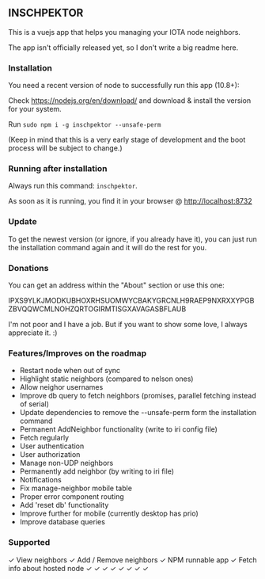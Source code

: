 ## INSCHPEKTOR

This is a vuejs app that helps you managing your IOTA node neighbors.

The app isn't officially released yet, so I don't write a big readme here.

### Installation

You need a recent version of node to successfully run this app (10.8+):

Check https://nodejs.org/en/download/ and download & install the version for your system.

Run `sudo npm i -g inschpektor --unsafe-perm`

(Keep in mind that this is a very early stage of development and the boot process will be subject to change.)

### Running after installation

Always run this command: `inschpektor`.

As soon as it is running, you find it in your browser @ <http://localhost:8732>

### Update

To get the newest version (or ignore, if you already have it), you can just run the installation command again and it will do the rest for you.

### Donations

You can get an address within the "About" section or use this one:

IPXS9YLKJMODKUBHOXRHSUOMWYCBAKYGRCNLH9RAEP9NXRXXYPGBZBVQQWCMLNOHZQRTOGIRMTISGXAVAGASBFLAUB

I'm not poor and I have a job. But if you want to show some love, I always appreciate it. :)

### Features/Improves on the roadmap

- Restart node when out of sync
- Highlight static neighbors (compared to nelson ones)
- Allow neighor usernames
- Improve db query to fetch neighbors (promises, parallel fetching instead of serial)
- Update dependencies to remove the --unsafe-perm form the installation command
- Permanent AddNeighbor functionality (write to iri config file)
- Fetch regularly
- User authentication
- User authorization
- Manage non-UDP neighbors
- Permanently add neighbor (by writing to iri file)
- Notifications
- Fix manage-neighbor mobile table
- Proper error component routing
- Add 'reset db' functionality
- Improve further for mobile (currently desktop has prio)
- Improve database queries

### Supported
✓ View neighbors
✓ Add / Remove neighbors
✓ NPM runnable app
✓ Fetch info about hosted node
✓ 
✓ 
✓ 
✓ 
✓ 
✓ 
✓ 
✓ 